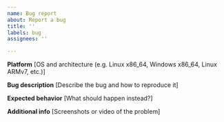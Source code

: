 ```yaml
---
name: Bug report
about: Report a bug
title: ''
labels: bug
assignees: ''

---
```


**Platform**
[OS and architecture (e.g. Linux x86_64, Windows x86_64, Linux ARMv7, etc.)]

**Bug description**
[Describe the bug and how to reproduce it]

**Expected behavior**
[What should happen instead?]

**Additional info**
[Screenshots or video of the problem]
